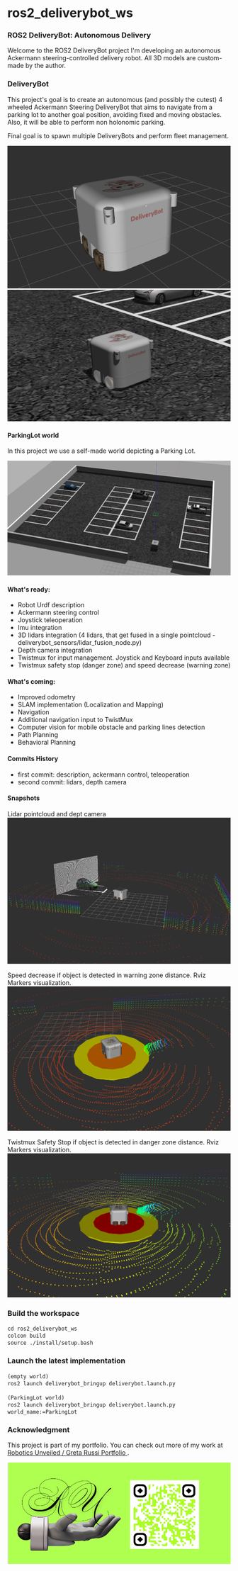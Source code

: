 # ros2_deliverybot_ws

### ROS2 DeliveryBot: Autonomous Delivery 
Welcome to the ROS2 DeliveryBot project
I'm developing an autonomous Ackermann steering-controlled delivery robot. All 3D models are custom-made by the author.


### DeliveryBot

This project's goal is to create an autonomous (and possibly the cutest) 4 wheeled Ackermann Steering DeliveryBot that aims to navigate from a parking lot to another goal position, avoiding fixed and moving obstacles. Also, it will be able to perform non holonomic parking.

Final goal is to spawn multiple DeliveryBots and perform fleet management.


<img src="imgs/deliverybot.png" alt="DeliveryBot">
<img src="imgs/deliverybot2.png" alt="DeliveryBot in ParkingLot world">

#### ParkingLot world
In this project we use a self-made world depicting a Parking Lot.

<img src="imgs/parkinglot.png" alt="DeliveryBot in ParkingLot world">



#### What's ready:
- Robot Urdf description
- Ackermann steering control
- Joystick teleoperation 
- Imu integration
- 3D lidars integration (4 lidars, that get fused in a single pointcloud - deliverybot_sensors/lidar_fusion_node.py)
- Depth camera integration
- Twistmux for input management. Joystick and Keyboard inputs available
- Twistmux safety stop (danger zone) and speed decrease (warning zone)


#### What's coming:
- Improved odometry
- SLAM implementation (Localization and Mapping)
- Navigation
- Additional navigation input to TwistMux
- Computer vision for mobile obstacle and parking lines detection
- Path Planning
- Behavioral Planning

#### Commits History
- first commit: description, ackermann control, teleoperation
- second commit: lidars, depth camera

#### Snapshots
Lidar pointcloud and dept camera
<img src="imgs/lidar_depth_camera.png" alt="DeliveryBot in ParkingLot world">

Speed decrease if object is detected in warning zone distance. Rviz Markers visualization.
<img src="imgs/warning_zone.png" alt="DeliveryBot in ParkingLot world">

Twistmux Safety Stop if object is detected in danger zone distance. Rviz Markers visualization.
<img src="imgs/stop_zone.png" alt="DeliveryBot in ParkingLot world">
### Build the workspace
```
cd ros2_deliverybot_ws
colcon build
source ./install/setup.bash
```

### Launch the latest implementation
```
(empty world)
ros2 launch deliverybot_bringup deliverybot.launch.py

(ParkingLot world)
ros2 launch deliverybot_bringup deliverybot.launch.py world_name:=ParkingLot

```

### Acknowledgment

This project is part of my portfolio. You can check out more of my work at [Robotics Unveiled / Greta Russi Portfolio ](https://www.roboticsunveiled.com/portfolio/).

<img src="imgs/roboticsunveiled.png" alt="Roboticsunveiled">

